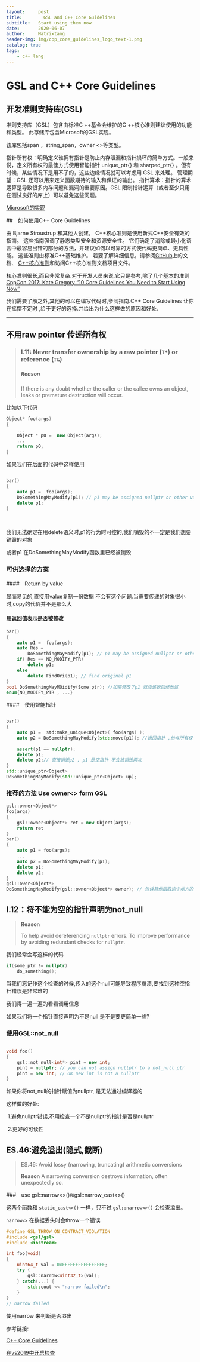 ```yaml
---
layout:     post
title:        GSL and C++ Core Guidelines 
subtitle:   Start using them now
date:       2020-06-07
author:     Matrixtang
header-img: img/cpp_core_guidelines_logo_text-1.png
catalog: true
tags:
    - c++ lang
---
```






# GSL and C++ Core Guidelines 


## 开发准则支持库(GSL)



准则支持库（GSL）包含由标准C ++基金会维护的C ++核心准则建议使用的功能和类型。 此存储库包含Microsoft的GSL实现。

该库包括span <T>，string_span，owner <>等类型。

指针所有权：明确定义谁拥有指针是防止内存泄漏和指针损坏的简单方式。一般来说，定义所有权的最佳方式使用智能指针 unique_ptr{} 和 sharped_ptr{} 。但有时候，某些情况下是用不了的，这些边缘情况就可以考虑用 GSL 来处理。
管理期望：GSL 还可以用来定义函数期待的输入和保证的输出。
指针算术：指针的算术运算是导致很多内存问题和漏洞的重要原因。GSL 限制指针运算（或者至少只用在测试良好的库上）可以避免这些问题。

[Microsoft的实现](https://github.com/microsoft/GSL)



##　如何使用C++ Core Guidelines

由 Bjarne Stroustrup 和其他人创建， C++核心准则是使用新式C++安全有效的指南。 这些指南强调了静态类型安全和资源安全性。 它们确定了消除或最小化语言中最容易出错的部分的方法，并建议如何以可靠的方式使代码更简单、更具性能。 这些准则由标准C++基础维护。 若要了解详细信息，请参阅[GitHub](https://github.com/isocpp/CppCoreGuidelines)上的文档、 [ C++核心准则](https://isocpp.github.io/CppCoreGuidelines/CppCoreGuidelines)和访问C++核心准则文档项目文件。

核心准则很长,而且非常复杂.对于开发人员来说,它只是参考,除了几个基本的准则[CppCon 2017: Kate Gregory “10 Core Guidelines You Need to Start Using Now”](https://www.youtube.com/watch?v=XkDEzfpdcSg&pbjreload=101)

我们需要了解之外,其他的可以在编写代码时,参阅指南.C++ Core Guidelines 让你在摇摆不定时 ,给于更好的选择.并给出为什么这样做的原因和好处.



-----



## 不用raw pointer 传递所有权

>### I.11: Never transfer ownership by a raw pointer (`T*`) or reference (`T&`)
>
>##### Reason
>
>If there is any doubt whether the caller or the callee owns an object, leaks or premature destruction will occur.

比如以下代码

```c++
Object* foo(args)
{
    ...
    Object * pO =  new Object(args);
    ...
    return pO;
}
```



如果我们在后面的代码中这样使用

```c++

bar()
{
    auto p1 =  foo(args);
    DoSomethingMayModify(p1); // p1 may be assigned nullptr or other value
    delete p1;
}

```

​	

我们无法确定在用delete语义时,p1的行为时可控的,我们销毁的不一定是我们想要销毁的对象

或者p1 在DoSomethingMayModify函数里已经被销毁






### 可供选择的方案


####　Return by value

显而易见的,直接用value复制一份数据 不会有这个问题.当需要传递的对象很小时,copy的代价并不是那么大



#### 用返回值表示是否被修改

```c++
bar()
{
    auto p1 =  foo(args);
    auto Res = 
        DoSomethingMayModify(p1); // p1 may be assigned nullptr or other value
    if( Res == NO_MODIFY_PTR)
    	delete p1;
    else
        delete FindOri(p1); // find original p1 
}
bool DoSomethingMayMOidify(Some ptr); //如果修改了p1 就应该返回修改过
enum{NO_MODIFY_PTR , ...}
```



####　使用智能指针



```c++

bar()
{
    auto p1 =  std:make_unique<Object>( foo(args) );
    auto p2 = DoSomethingMayModify(std::move(p1)); //返回指针 ,给与所有权
    
    assert(p1 == nullptr);
    delete p1; 
    delete p2;// 直接销毁p2 , p1 是空指针 不会被销毁两次
}
std::unique_ptr<Object> 
DoSomethingMayModify(std::unique_ptr<Object> up);

```






### 推荐的方法 Use owner<> form GSL

```c++
gsl::owner<Object*>
foo(args)
{
    gsl::owner<Object*> ret = new Object(args);
    return ret
}
bar()
{
    auto p1 = foo(args);
    ...
    auto p2 = DoSomethingMayModify(p1);
    delete p1;
    delete p2;
}
gsl::ower<Object*>
DoSomethingMayModify(gsl::owner<Object*> owner); // 告诉其他函数这个地方的所有权
```







## I.12：将不能为空的指针声明为not_null

>   **Reason**
>
>To help avoid dereferencing `nullptr` errors. To improve performance by avoiding redundant checks for `nullptr`.



我们经常会写这样的代码

```c++
if(some_ptr != nullptr)
    do_something();
```

当我们忘记作这个检查的时候,传入的这个null可能导致程序崩溃,要找到这种空指针错误是非常难的

我们得一遍一遍的看看调用信息

如果我们将一个指针直接声明为不是null 是不是要更简单一些?

### 使用GSL::not_null

```c++

void foo()
{
    gsl::not_null<int*> pint = new int;
    pint = nullptr; // you can not assign nullptr to a not_null ptr
    pint = new int; // OK new int is not a nullptr
}
```



如果你将not_null的指针赋值为nullptr, 是无法通过编译器的

这样做的好处:

​					1.避免nullptr错误,不用检查一个不是nullptr的指针是否是nullptr

​					2.更好的可读性



## ES.46:避免溢出(隐式,截断)
>  ES.46: Avoid lossy (narrowing, truncating) arithmetic conversions
>
>  **Reason** A narrowing conversion destroys information, often unexpectedly so. 



###　use gsl::narrow<>()` 和 `gsl::narrow_cast<>()

这两个函数和 `static_cast<>()` 一样，只不过 `gsl::narrow<>()` 会检查溢出。

`narrow<>` 在数据丢失时会throw一个错误

```c++
#define GSL_THROW_ON_CONTRACT_VIOLATION
#include <gsl/gsl>
#include <iostream>

int foo(void)
{
    uint64_t val = 0xFFFFFFFFFFFFFFFF;
    try {
        gsl::narrow<uint32_t>(val);
    } catch(...) {
        std::cout << "narrow failed\n";
    }
}
// narrow failed
```



使用narrow 来判断是否溢出





参考链接:

[C++ Core Guidelines](http://isocpp.github.io/CppCoreGuidelines/CppCoreGuidelines)

[在vs2019中开启检查](https://github.com/microsoft/GSL)
